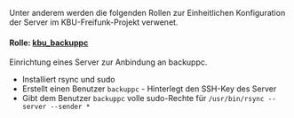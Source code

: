 Unter anderem werden die folgenden Rollen zur Einheitlichen Konfiguration der Server im KBU-Freifunk-Projekt verwenet.

#### Rolle: [kbu_backuppc](kbu_backuppc)
Einrichtung eines Server zur Anbindung an backuppc.
* Installiert rsync und sudo
* Erstellt einen Benutzer `backuppc` - Hinterlegt den SSH-Key des Server
* Gibt dem Benutzer `backuppc` volle sudo-Rechte für `/usr/bin/rsync --server --sender *`

